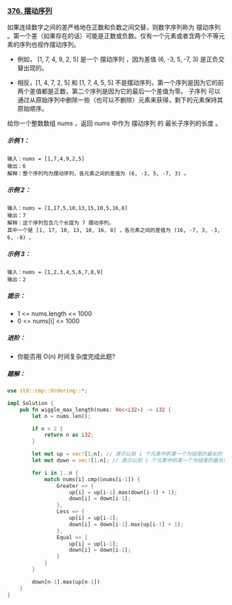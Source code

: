 ### [376. 摆动序列](https://leetcode.cn/problems/wiggle-subsequence/)
如果连续数字之间的差严格地在正数和负数之间交替，则数字序列称为 摆动序列 。第一个差（如果存在的话）可能是正数或负数。仅有一个元素或者含两个不等元素的序列也视作摆动序列。

- 例如， [1, 7, 4, 9, 2, 5] 是一个 摆动序列 ，因为差值 (6, -3, 5, -7, 3) 是正负交替出现的。

- 相反，[1, 4, 7, 2, 5] 和 [1, 7, 4, 5, 5] 不是摆动序列，第一个序列是因为它的前两个差值都是正数，第二个序列是因为它的最后一个差值为零。
子序列 可以通过从原始序列中删除一些（也可以不删除）元素来获得，剩下的元素保持其原始顺序。

给你一个整数数组 nums ，返回 nums 中作为 摆动序列 的 最长子序列的长度 。



##### 示例 1：
```
输入：nums = [1,7,4,9,2,5]
输出：6
解释：整个序列均为摆动序列，各元素之间的差值为 (6, -3, 5, -7, 3) 。
```

##### 示例 2：
```
输入：nums = [1,17,5,10,13,15,10,5,16,8]
输出：7
解释：这个序列包含几个长度为 7 摆动序列。
其中一个是 [1, 17, 10, 13, 10, 16, 8] ，各元素之间的差值为 (16, -7, 3, -3, 6, -8) 。
```

##### 示例 3：
```
输入：nums = [1,2,3,4,5,6,7,8,9]
输出：2
```

##### 提示：
- 1 <= nums.length <= 1000
- 0 <= nums[i] <= 1000


##### 进阶：
- 你能否用 O(n) 时间复杂度完成此题?

##### 题解：
```rust
use std::cmp::Ordering::*;

impl Solution {
    pub fn wiggle_max_length(nums: Vec<i32>) -> i32 {
        let n = nums.len();

        if n < 2 {
            return n as i32;
        }

        let mut up = vec![1;n]; // 表示以前 i 个元素中的某一个为结尾的最长的 上升摆动序列 的长度
        let mut down = vec![1;n]; // 表示以前 i 个元素中的某一个为结尾的最长的 下降摆动序列 的长度

        for i in 1..n {
            match nums[i].cmp(&nums[i-1]) {
                Greater => {
                    up[i] = up[i-1].max(down[i-1] + 1);
                    down[i] = down[i-1];
                },
                Less => {
                    up[i] = up[i-1];
                    down[i] = down[i-1].max(up[i-1] + 1);
                },
                Equal => {
                    up[i] = up[i-1];
                    down[i] = down[i-1];
                }
            }
        }

        down[n-1].max(up[n-1])
    }
}
```
